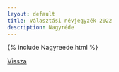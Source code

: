 ```yaml
---
layout: default
title: Választási névjegyzék 2022
description: Nagyréde
---
```


{% include Nagyreede.html %}

[Vissza](./)